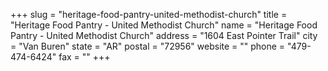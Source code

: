 +++
slug = "heritage-food-pantry-united-methodist-church"
title = "Heritage Food Pantry - United Methodist Church"
name = "Heritage Food Pantry - United Methodist Church"
address = "1604 East Pointer Trail"
city = "Van Buren"
state = "AR"
postal = "72956"
website = ""
phone = "479-474-6424"
fax = ""
+++
